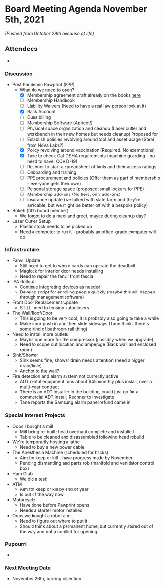 # Board Meeting Agenda November 5th, 2021
_(Pushed from October 29th because of life)_
## Attendees
- 

### Discussion
- Post Pandemic Pawprint (PPP)
  - What do we need to open?
    - [x] Membership agreement draft already on the books [here](https://docs.google.com/document/d/1SWPpZvJvQzU8xjn52bWUc_9ROyN5fLHoaM5hWmdEbAc/edit?usp=sharing)
    - [ ] Membership Handbook
    - [ ] Liability Waivers (Need to have a real law person look at it)
    - [x] Bank Account 
    - [ ] Dues billing
    - [ ] Membership Software (Apricot!)
    - [ ] Physical space organization and cleanup (Laser cutter and workbench in their new homes but needs cleanup) Proposed for 
    - [ ] Establish policies revolving around tool and asset usage (Steal from NoVa Labs?)
    - [x] Policy revolving around vaccination (Required. No exemptions)
    - [x] Tane to check Cal-OSHA requirements (machine guarding - no need to have, COVID-19)
    - [ ] Rechner to start a spreadsheet of tools and their access ratings
    - [ ] Onboarding and training
    - [ ] PPE procurement and policies (Offer them as part of membership - everyone gets their own)
    - [ ] Personal storage space (proposed: small lockers for PPE)
    - [ ] Membership add-ons (No tiers, only add-ons)
    - [ ] insurance update (we talked with state farm and they're amicable, but we might be better off with a bespoke policy)
- Bokeh (fifth board member)
    - We forgot to do a meet and greet, maybe during cleanup day?
- Laser Cutter Setup
  - Plastic stock needs to be picked up
  - Need a computer to run it - probably an office-grade computer will do

### Infrastructure
- Fanvil Update
  - Still need to get to where cards can operate the deadbolt
  - Maglock for interior door needs installing
  - Need to repair the fanvil front fascia
- IPA Rollout
  - Continue integrating devices as needed
  - Develop script for enrolling people quickly (maybe this will happen through management software)
- Front Door Replacement Update
    - STILL need to tension autoclosers
- The Wall/Roof/Door
  - This is going to be very cool, it is probably also going to take a while
  - Make door push in and then slide sideways (Tane thinks there's some kind of bathroom rail thing)
- Need to install more outlets
  - Maybe one more for the compressor (possibly when we upgrade)
  - Need to scope out location and amperage (Back wall and enclosed room)
- Sink/Shower
  - Sink seems fine, shower drain needs attention (need a bigger drain/hole)
  - Anchor to the wall?
- Fire detection and alarm system not currently active
  - ADT rental equipment runs about $45 monthly plus install, over a multi-year contract
  - There is an ADT installer in the building, could just go for a commercial ADT install; Rechner to investigate
  - Tane reports the Samsung alarm panel refund came in

### Special Interest Projects
- Oops I bought a mill
  - Mill being re-built; head overhaul complete and installed.
  - Table to be cleaned and disassembled following head rebuild 
- We're temporarily hosting a lathe
  - Need to buy a new power cable 
- The Anesthesia Machine (scheduled for hacks)
  - Aim for keep or kill - have progress made by November
  - Pending dismantling and parts rob (manifold and venitlator control box)
- Ham Club
  - We did a test!
- ATM
  - Aim for keep or kill by end of year
  - Is out of the way now
- Motorcycle
  - Have done before Pawprint opens
  - Needs a starter motor installed
- Oops we bought a robot arm
  - Need to figure out where to put it
  - Should think about a permanent home, but currently stored out of the way and not a conflict for opening

### Pupourri
- 

### Next Meeting Date
- November 26th, barring objection
